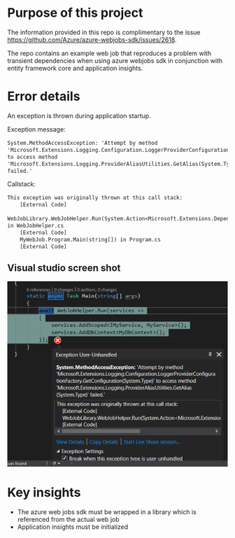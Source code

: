 # Purpose of this project

The information provided in this repo is complimentary to the issue https://github.com/Azure/azure-webjobs-sdk/issues/2618.

The repo contains an example web job that reproduces a problem with transient dependencies when using azure webjobs sdk in conjunction with entity framework core and application insights.

# Error details

An exception is thrown during application startup. 

Exception message:

```
System.MethodAccessException: 'Attempt by method 'Microsoft.Extensions.Logging.Configuration.LoggerProviderConfigurationFactory.GetConfiguration(System.Type)' to access method 'Microsoft.Extensions.Logging.ProviderAliasUtilities.GetAlias(System.Type)' failed.'
```

Callstack:

```
This exception was originally thrown at this call stack:
    [External Code]
    WebJobLibrary.WebJobHelper.Run(System.Action<Microsoft.Extensions.DependencyInjection.IServiceCollection>) in WebJobHelper.cs
    [External Code]
    MyWebJob.Program.Main(string[]) in Program.cs
    [External Code]
```

## Visual studio screen shot

![error callstack](./exception.PNG)


# Key insights
  
 * The azure web jobs sdk must be wrapped in a library which is referenced from the actual web job
 * Application insights must be initialized 

